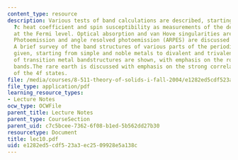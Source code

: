```yaml
---
content_type: resource
description: Various tests of band calculations are described, starting from speci
  ?c heat coefficient and spin susceptibility as measurements of the density of states
  at the Fermi level. Optical absorption and van Hove singularities are discussed.
  Photoemission and angle resolved photoemission (ARPES) are discussed in some detail.
  A brief survey of the band structures of various parts of the periodic table is
  given, starting from simple and noble metals to divalent and trivalent metals. Examples
  of transition metal bandstructures are shown, with emphasis on the role of the d
  bands.The rare earth is discussed with emphasis on the strong correlation nature
  of the 4f states.
file: /media/courses/8-511-theory-of-solids-i-fall-2004/e1282ed5cdf523a3ec2509928e5a138c_lec10.pdf
file_type: application/pdf
learning_resource_types:
- Lecture Notes
ocw_type: OCWFile
parent_title: Lecture Notes
parent_type: CourseSection
parent_uid: c7c5bcee-7362-6f08-b1ed-5b562dd27b30
resourcetype: Document
title: lec10.pdf
uid: e1282ed5-cdf5-23a3-ec25-09928e5a138c
---
```

